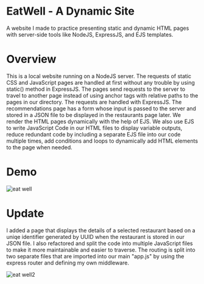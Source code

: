 # EatWell - A Dynamic Site
A website I made to practice presenting static and dynamic HTML pages with
server-side tools like NodeJS, ExpressJS, and EJS templates.
# Overview
This is a local website running on a NodeJS server. The requests of
static CSS and JavaScript pages are handled at first without any trouble
by using static() method in ExpressJS. The pages send requests to the server
to travel to another page instead of using anchor tags with relative paths
to the pages in our directory. The requests are handled with ExpressJS.
The recommendations page has a form whose input is passed to the server
and stored in a JSON file to be displayed in the restaurants page later.
We render the HTML pages dynamically with the help of EJS.
We also use EJS to write JavaScript Code in our HTML files to display variable outputs,
reduce redundant code by including a separate EJS file into our code multiple times,
add conditions and loops to dynamically add HTML elements to the page when needed.
# Demo

![eat well](https://github.com/EslamSalem/eat-well/assets/55714424/7cfb974b-5220-4d74-9b78-09c273bbe2d8)

# Update
I added a page that displays the details of a selected restaurant based on a uniqe
identifier generated by UUID when the restaurant is stored in our JSON file.
I also refactored and split the code into multiple JavaScript files to make it more
maintainable and easier to traverse. The routing is split into two separate files
that are imported into our main "app.js" by using the express router and defining
my own middleware.

![eat well2](https://github.com/EslamSalem/eat-well/assets/55714424/6068a5c2-55f2-4b5b-abfc-c3d79fb41e1f)
